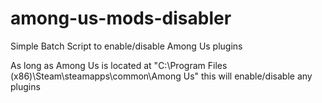 # among-us-mods-disabler
Simple Batch Script to enable/disable Among Us plugins

As long as Among Us is located at "C:\Program Files (x86)\Steam\steamapps\common\Among Us" this will enable/disable any plugins
